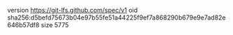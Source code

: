 version https://git-lfs.github.com/spec/v1
oid sha256:d5befd75673b04e97b55fe51a44225f9ef7a868290b679e9e7ad82e646b57df8
size 5775
